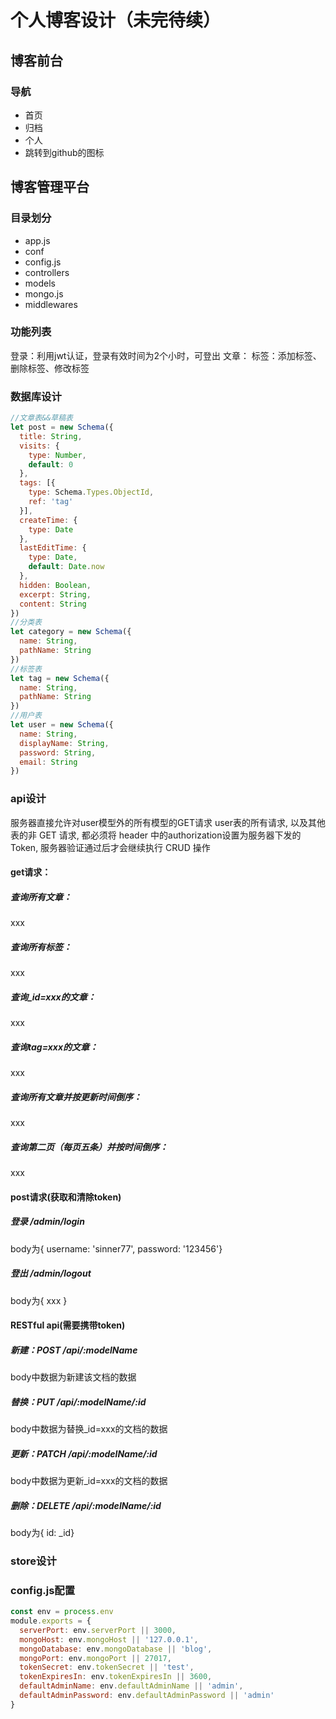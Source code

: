 ﻿# 个人博客设计（未完待续）
## 博客前台
### 导航
* 首页
* 归档
* 个人
* 跳转到github的图标

## 博客管理平台
### 目录划分

* app.js
* conf
 * config.js
* controllers
* models
 * mongo.js
* middlewares

### 功能列表

登录：利用jwt认证，登录有效时间为2个小时，可登出
文章：
标签：添加标签、删除标签、修改标签

### 数据库设计
```javascript
//文章表&&草稿表
let post = new Schema({
  title: String,
  visits: {
    type: Number,
    default: 0
  },
  tags: [{
    type: Schema.Types.ObjectId,
    ref: 'tag'
  }],
  createTime: {
    type: Date
  },
  lastEditTime: {
    type: Date,
    default: Date.now
  },
  hidden: Boolean,
  excerpt: String,
  content: String
})
//分类表
let category = new Schema({
  name: String,
  pathName: String
})
//标签表
let tag = new Schema({
  name: String,
  pathName: String
})
//用户表
let user = new Schema({
  name: String,
  displayName: String,
  password: String,
  email: String
})
```
### api设计

服务器直接允许对user模型外的所有模型的GET请求
user表的所有请求, 以及其他表的非 GET 请求, 都必须将 header 中的authorization设置为服务器下发的 Token, 服务器验证通过后才会继续执行 CRUD 操作
#### get请求：
##### 查询所有文章：
xxx
##### 查询所有标签：
xxx
##### 查询_id=xxx的文章：
xxx
##### 查询tag=xxx的文章：
xxx
##### 查询所有文章并按更新时间倒序：
xxx
##### 查询第二页（每页五条）并按时间倒序：
xxx


#### post请求(获取和清除token)
##### 登录 /admin/login
body为{ username: 'sinner77', password: '123456'}
##### 登出 /admin/logout
body为{ xxx }

#### RESTful api(需要携带token)
##### 新建：**POST** /api/:modelName
body中数据为新建该文档的数据
##### 替换：**PUT** /api/:modelName/:id
body中数据为替换_id=xxx的文档的数据
##### 更新：**PATCH** /api/:modelName/:id
body中数据为更新_id=xxx的文档的数据
##### 删除：**DELETE** /api/:modelName/:id
body为{ id: _id}



### store设计

### config.js配置
```javascript
const env = process.env
module.exports = {
  serverPort: env.serverPort || 3000,
  mongoHost: env.mongoHost || '127.0.0.1',
  mongoDatabase: env.mongoDatabase || 'blog',
  mongoPort: env.mongoPort || 27017,
  tokenSecret: env.tokenSecret || 'test',
  tokenExpiresIn: env.tokenExpiresIn || 3600,
  defaultAdminName: env.defaultAdminName || 'admin',
  defaultAdminPassword: env.defaultAdminPassword || 'admin'
}
```















